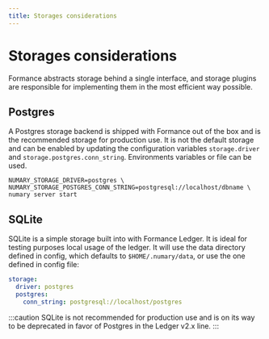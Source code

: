 ```yaml
---
title: Storages considerations
---
```

# Storages considerations

Formance abstracts storage behind a single interface, and storage plugins are responsible for implementing them in the most efficient way possible.

## Postgres

A Postgres storage backend is shipped with Formance out of the box and is the recommended storage for production use. It is not the default storage and can be enabled by updating the configuration variables `storage.driver` and `storage.postgres.conn_string`. Environments variables or file can be used.

```shell
NUMARY_STORAGE_DRIVER=postgres \
NUMARY_STORAGE_POSTGRES_CONN_STRING=postgresql://localhost/dbname \
numary server start
```

## SQLite

SQLite is a simple storage built into with Formance Ledger. It is ideal for testing purposes local usage of the ledger. It will use the data directory defined in config, which defaults to `$HOME/.numary/data`, or use the one defined in config file:

```yaml
storage:
  driver: postgres
  postgres:
    conn_string: postgresql://localhost/postgres
```

:::caution
SQLite is not recommended for production use and is on its way to be deprecated in favor of Postgres in the Ledger v2.x line.
:::